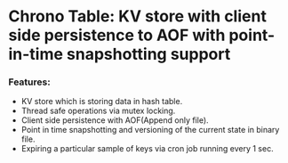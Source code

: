# Chrono Table:  KV store with client side persistence to AOF with point-in-time snapshotting support

### Features:
- KV store which is storing data in hash table.
- Thread safe operations via mutex locking.
- Client side persistence with AOF(Append only file).
- Point in time snapshotting and versioning of the current state in binary file.
- Expiring a particular sample of keys  via cron job running every 1 sec.